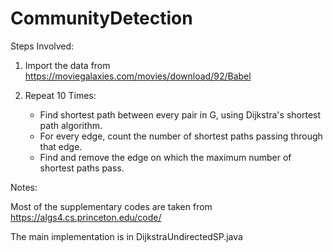 # CommunityDetection

Steps Involved:

1. Import the data from https://moviegalaxies.com/movies/download/92/Babel

2. Repeat 10 Times:
    - Find shortest path between every pair in G, using Dijkstra's shortest path algorithm.
    - For every edge, count the number of shortest paths passing through that edge.
    - Find and remove the edge on which the maximum number of shortest paths pass.
   
Notes:

Most of the supplementary codes are taken from https://algs4.cs.princeton.edu/code/

The main implementation is in DijkstraUndirectedSP.java

